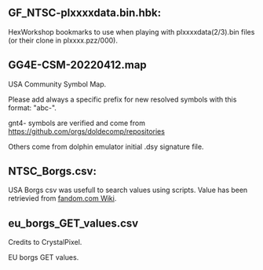 ## GF_NTSC-plxxxxdata.bin.hbk:
HexWorkshop bookmarks to use when playing with plxxxxdata(2/3).bin files (or their clone in plxxxx.pzz/000).
## GG4E-CSM-20220412.map
USA Community Symbol Map.

Please add always a specific prefix for new resolved symbols with this format: "abc-".

gnt4- symbols are verified and come from https://github.com/orgs/doldecomp/repositories

Others come from dolphin emulator initial .dsy signature file.
## NTSC_Borgs.csv:
USA Borgs csv was usefull to search values using scripts. Value has been retrievied from [fandom.com Wiki](https://gotchaforce.fandom.com/wiki/Gotcha_Force_Wiki).

## eu_borgs_GET_values.csv
Credits to CrystalPixel.

EU borgs GET values.
